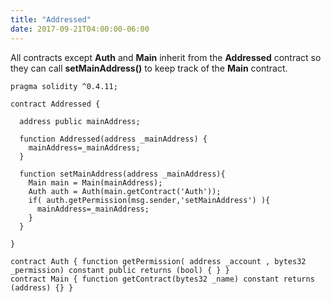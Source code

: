 ```yaml
---
title: "Addressed"
date: 2017-09-21T04:00:00-06:00
---
```

All contracts except **Auth** and **Main** inherit from the **Addressed** contract so they can call **setMainAddress()** to keep track of the **Main** contract.

```
pragma solidity ^0.4.11;

contract Addressed {

  address public mainAddress;

  function Addressed(address _mainAddress) {
    mainAddress=_mainAddress;
  }

  function setMainAddress(address _mainAddress){
    Main main = Main(mainAddress);
    Auth auth = Auth(main.getContract('Auth'));
    if( auth.getPermission(msg.sender,'setMainAddress') ){
      mainAddress=_mainAddress;
    }
  }

}

contract Auth { function getPermission( address _account , bytes32 _permission) constant public returns (bool) { } }
contract Main { function getContract(bytes32 _name) constant returns (address) {} }

```
